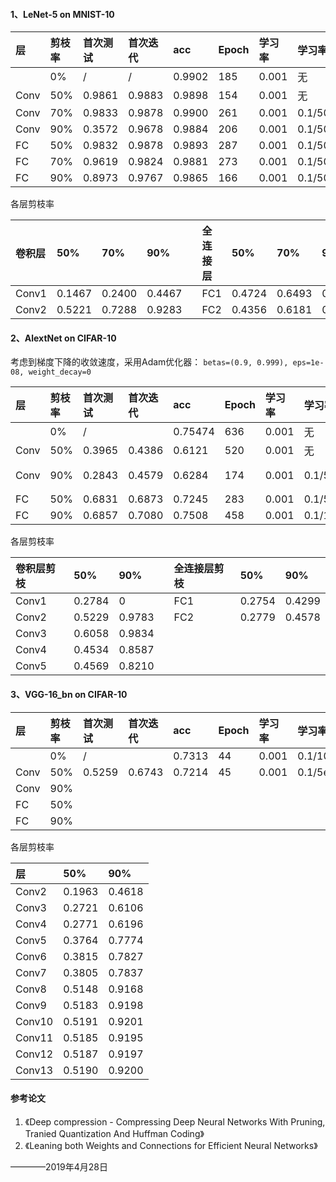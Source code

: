 #### 1、LeNet-5 on MNIST-10
|层  |剪枝率|首次测试|首次迭代|acc|Epoch|学习率|学习率衰减|batch|
|:---|:-----|:-------|:------|:-------|:------|:-----|:--------|:---------|
|    |0%    |/       |/      |0.9902  |185    | 0.001|无       |256|
|Conv|50%   |0.9861|0.9883 |0.9898  |154    |0.001 |无       |256|
|Conv|70%   |0.9833|0.9878 |0.9900  |261    |0.001 |0.1/50epoch|128|
|Conv|90%   |0.3572|0.9678 |0.9884  |206    |0.001 |0.1/50epoch|128|
|FC  |50%   |0.9832|0.9878 |0.9893  |287    |0.001 |0.1/50epoch|128|
|FC  |70%   |0.9619|0.9824 |0.9881  |273    |0.001 |0.1/50epoch|128|
|FC  |90%   |0.8973  |0.9767 |0.9865  |166    |0.001 |0.1/50epoch|128|

各层剪枝率

|卷积层|50%   |70%   |90%   |  |全连接层|50%   |70%   |90%   |
|:-----|:-----|:-----|:-----|:-|:------|:-----|:-----|:-----|
|Conv1 |0.1467|0.2400|0.4467|  |FC1    |0.4724|0.6493|0.8081|
|Conv2 |0.5221|0.7288|0.9283|  |FC2    |0.4356|0.6181|0.7792|

#### 2、AlextNet on CIFAR-10
考虑到梯度下降的收敛速度，采用Adam优化器：
`betas=(0.9, 0.999), eps=1e-08, weight_decay=0`

|层  |剪枝率|首次测试|首次迭代|acc|Epoch|学习率|学习率衰减|batch|备注|
|:---|:-----|:------|:--------|:-------|:------|:-----|:--------|:---------|:---|
|    |0%    |/      |         |0.75474 |636    | 0.001|无|128||
|Conv|50%   |0.3965 |0.4386   |0.6121  |520    |0.001 |无|128||
|Conv|90%   |0.2843 |0.4579   |0.6284  |174    |0.001 |0.1/50epoch|128|保留Conv1|
|FC  |50%   |0.6831 |0.6873   |0.7245  |283    |0.001 |0.1/50epoch|128||
|FC  |90%   |0.6857 |0.7080   |0.7508  |458    |0.001 |0.1/100epoch|128||

各层剪枝率

|卷积层剪枝|50%   |90%   |  |全连接层剪枝|50%   |90%   |
|:--------|:-----|:-----|:-|:----------|:-----|:-----|
|Conv1    |0.2784|0     |  |FC1        |0.2754|0.4299|
|Conv2    |0.5229|0.9783|  |FC2        |0.2779|0.4578|
|Conv3    |0.6058|0.9834|  |
|Conv4    |0.4534|0.8587|  |
|Conv5    |0.4569|0.8210|  |
#### 3、VGG-16_bn on CIFAR-10
|层  |剪枝率|首次测试|首次迭代|acc   |Epoch|学习率 |学习率衰减  |batch|备注|
|:---|:-----|:------|:------|:-----|:----|:-----|:----------|:----|:--|
|    |0%    |/      |       |0.7313|44   |0.001 |0.1/10epoch|16   |      |
|Conv|50%   |0.5259 |0.6743 |0.7214|45   |0.001 |0.1/5epoch |16   |      |
|Conv|90%   |      |   |  |     |       |          |16|     |
|FC|50%   |      |   |  |     |       |          |16|     |
|FC|90%   |      |   |  |     |       |          |16|     |

各层剪枝率

|层    |50%   |90%   |
|:-----|:-----|:-----|
|Conv2 |0.1963|0.4618|
|Conv3 |0.2721|0.6106|
|Conv4 |0.2771|0.6196|
|Conv5 |0.3764|0.7774|
|Conv6 |0.3815|0.7827|
|Conv7 |0.3805|0.7837|
|Conv8 |0.5148|0.9168|
|Conv9 |0.5183|0.9198|
|Conv10|0.5191|0.9201|
|Conv11|0.5185|0.9195|
|Conv12|0.5187|0.9197|
|Conv13|0.5190|0.9200|
#### 参考论文
1. 《Deep compression - Compressing Deep Neural Networks With Pruning, Tranied Quantization And Huffman Coding》
2. 《Leaning both Weights and Connections for Efficient Neural Networks》

————2019年4月28日
